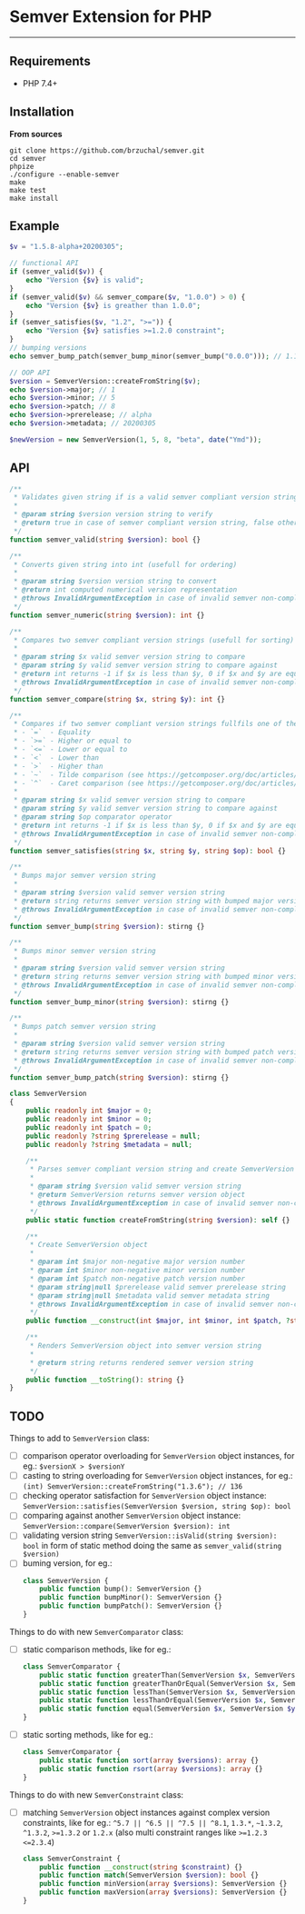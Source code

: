# Semver Extension for PHP

---

## Requirements

* PHP 7.4+

## Installation

**From sources**

```shell
git clone https://github.com/brzuchal/semver.git
cd semver
phpize
./configure --enable-semver
make
make test
make install
```

## Example

```php
$v = "1.5.8-alpha+20200305";

// functional API
if (semver_valid($v)) {
    echo "Version {$v} is valid";
}
if (semver_valid($v) && semver_compare($v, "1.0.0") > 0) {
    echo "Version {$v} is greather than 1.0.0";
}
if (semver_satisfies($v, "1.2", ">=")) {
    echo "Version {$v} satisfies >=1.2.0 constraint";
}
// bumping versions
echo semver_bump_patch(semver_bump_minor(semver_bump("0.0.0"))); // 1.1.1

// OOP API
$version = SemverVersion::createFromString($v);
echo $version->major; // 1
echo $version->minor; // 5
echo $version->patch; // 8
echo $version->prerelease; // alpha
echo $version->metadata; // 20200305

$newVersion = new SemverVersion(1, 5, 8, "beta", date("Ymd"));

```

## API

```php
/**
 * Validates given string if is a valid semver compliant version string
 *
 * @param string $version version string to verify
 * @return true in case of semver compliant version string, false otherwise
 */
function semver_valid(string $version): bool {}

/**
 * Converts given string into int (usefull for ordering)
 *
 * @param string $version version string to convert
 * @return int computed numerical version representation
 * @throws InvalidArgumentException in case of invalid semver non-compliant version string
 */
function semver_numeric(string $version): int {}

/**
 * Compares two semver compliant version strings (usefull for sorting)
 * 
 * @param string $x valid semver version string to compare
 * @param string $y valid semver version string to compare against
 * @return int returns -1 if $x is less than $y, 0 if $x and $y are equal of 1 if $x is greather than $y
 * @throws InvalidArgumentException in case of invalid semver non-compliant version string arguments
 */
function semver_compare(string $x, string $y): int {}

/**
 * Compares if two semver compliant version strings fullfils one of the operators:
 * - `=`  - Equality
 * - `>=` - Higher or equal to
 * - `<=` - Lower or equal to
 * - `<`  - Lower than
 * - `>`  - Higher than
 * - `~`  - Tilde comparison (see https://getcomposer.org/doc/articles/versions.md#tilde-version-range-)
 * - `^`  - Caret comparison (see https://getcomposer.org/doc/articles/versions.md#caret-version-range-)
 *
 * @param string $x valid semver version string to compare
 * @param string $y valid semver version string to compare against
 * @param string $op comparator operator
 * @return int returns -1 if $x is less than $y, 0 if $x and $y are equal of 1 if $x is greather than $y
 * @throws InvalidArgumentException in case of invalid semver non-compliant version string arguments
 */
function semver_satisfies(string $x, string $y, string $op): bool {}

/**
 * Bumps major semver version string
 * 
 * @param string $version valid semver version string
 * @return string returns semver version string with bumped major version
 * @throws InvalidArgumentException in case of invalid semver non-compliant version string argument
 */
function semver_bump(string $version): stirng {}

/**
 * Bumps minor semver version string
 * 
 * @param string $version valid semver version string
 * @return string returns semver version string with bumped minor version
 * @throws InvalidArgumentException in case of invalid semver non-compliant version string argument
 */
function semver_bump_minor(string $version): stirng {}

/**
 * Bumps patch semver version string
 * 
 * @param string $version valid semver version string
 * @return string returns semver version string with bumped patch version
 * @throws InvalidArgumentException in case of invalid semver non-compliant version string argument
 */
function semver_bump_patch(string $version): stirng {}

class SemverVersion
{
    public readonly int $major = 0;
    public readonly int $minor = 0;
    public readonly int $patch = 0;
    public readonly ?string $prerelease = null;
    public readonly ?string $metadata = null;

    /**
     * Parses semver compliant version string and create SemverVersion object
     * 
     * @param string $version valid semver version string
     * @return SemverVersion returns semver version object
     * @throws InvalidArgumentException in case of invalid semver non-compliant version string argument
     */
    public static function createFromString(string $version): self {}

    /**
     * Create SemverVersion object
     * 
     * @param int $major non-negative major version number
     * @param int $minor non-negative minor version number
     * @param int $patch non-negative patch version number
     * @param string|null $prerelease valid semver prerelease string
     * @param string|null $metadata valid semver metadata string
     * @throws InvalidArgumentException in case of invalid semver non-compliant version arguments
     */
    public function __construct(int $major, int $minor, int $patch, ?string $prerelease = null, ?string $metadata = null) {}

    /**
     * Renders SemverVersion object into semver version string
     * 
     * @return string returns rendered semver version string
     */
    public function __toString(): string {}
}
```

## TODO

Things to add to `SemverVersion` class:

* [ ] comparison operator overloading for `SemverVersion` object instances, for eg.: `$versionX > $versionY`
* [ ] casting to string overloading for `SemverVersion` object instances, for eg.: `(int) SemverVersion::createFromString("1.3.6"); // 136`
* [ ] checking operator satisfaction for `SemverVersion` object instance: `SemverVersion::satisfies(SemverVersion $version, string $op): bool`
* [ ] comparing against another `SemverVersion` object instance: `SemverVersion::compare(SemverVersion $version): int`
* [ ] validating version string `SemverVersion::isValid(string $version): bool` in form of static method doing the same as `semver_valid(string $version)`
* [ ] buming version, for eg.: 
    ```php
    class SemverVersion {
        public function bump(): SemverVersion {}
        public function bumpMinor(): SemverVersion {}
        public function bumpPatch(): SemverVersion {}
    }
    ```

Things to do with new `SemverComparator` class:

* [ ] static comparison methods, like for eg.: 
    ```php
    class SemverComparator {
        public static function greaterThan(SemverVersion $x, SemverVersion $y): bool {}
        public static function greaterThanOrEqual(SemverVersion $x, SemverVersion $y): bool {}
        public static function lessThan(SemverVersion $x, SemverVersion $y): bool {}
        public static function lessThanOrEqual(SemverVersion $x, SemverVersion $y): bool {}
        public static function equal(SemverVersion $x, SemverVersion $y): bool {}
    }
    ```
* [ ] static sorting methods, like for eg.:
    ```php
    class SemverComparator {
        public static function sort(array $versions): array {}
        public static function rsort(array $versions): array {}
    }
    ```

Things to do with new `SemverConstraint` class:

* [ ] matching `SemverVersion` object instances against complex version constraints, like for eg.: `^5.7 || ^6.5 || ^7.5 || ^8.1`, `1.3.*`, `~1.3.2`, `^1.3.2`, `>=1.3.2` or `1.2.x` (also multi constraint ranges like `>=1.2.3 <=2.3.4`)
    ```php
    class SemverConstraint {
        public function __construct(string $constraint) {}
        public function match(SemverVersion $version): bool {}
        public function minVersion(array $versions): SemverVersion {}
        public function maxVersion(array $versions): SemverVersion {}
    }
    ```
